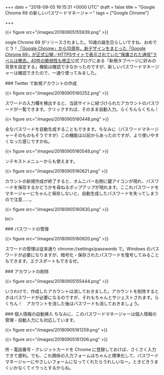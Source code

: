 
+++
date = "2018-09-05 16:15:31 +0000 UTC"
draft = false
title = "Google Chrome 69 の新しいパスワードマネージャー"
tags = ["Google Chrome"]

+++


{{< figure src="/images/20180905155939.png"  >}}

oogle Chrome 69 がリリースされました。10歳の誕生日らしいですね、おめでとう！[「Google Chrome」から10周年、新デザインをまとった「Google Chrome 69」が正式公開／HTTPSサイトで表示されていた“保護された通信”ラベルは撤去。40件の脆弱性も修正](https://forest.watch.impress.co.jp/docs/news/1141539.html)公式ブログにある「新規タブページに好みの背景を設定する」機能は確認できなかったのですが、新しいパスワードマネージャーは確認できたので、一通り使ってみました。

<div class="section">
    ### Twitter で新規アカウントの作成
    

{{< figure src="/images/20180905160252.png"  >}}

スワードの入力欄を検出すると、当該サイトに紐づけられたアカウントのパスワードが一覧できます。クリックすれば、そのまま自動入力。らくちんらくちん！

{{< figure src="/images/20180905160448.png"  >}}

全なパスワードを自動生成することもできます。ちなみに（パスワードマネージャーそのものもそうですが）この機能は以前からあったのですが、より使いやすくなった感じですかね。

{{< figure src="/images/20180905160548.png"  >}}

ンテキストメニューからも使えます。

{{< figure src="/images/20180905160621.png"  >}}

カウントの新規作成が終了すると、オムニバー右側に鍵アイコンが現れ、パスワードを保存するかどうかを尋ねるポップアップが現れます。ここれパスワードをマネージャーにちゃんと保存しないと、自動生成したパスワードを失ってしまうので注意……。

{{< figure src="/images/20180905160830.png"  >}}

br/>


</div>
<div class="section">
    ### パスワードの管理
    

{{< figure src="/images/20180905160920.png"  >}}

スワードの管理は従来通り chrome://settings/passwords で。Windows のパスワードが必要になりますが、暗号化・保存されたパスワードを復号してみることもできます。エクスポートもできるぜ。

</div>
<div class="section">
    ### アカウントの削除
    

{{< figure src="/images/20180905155444.png"  >}}

いうわけで、作成したアカウントは消しておきました。アカウントを削除するときはパスワードが必要になるのですが、それもちゃんとサジェストされます。らくちん！　アカウントを消した後はパスワードも消しておきましょう。

</div>
<div class="section">
    ### 個人情報の自動挿入
    ちなみに、このパスワードマネージャーは個人情報の管理・自動入力にも対応しています。

{{< figure src="/images/20180905161259.png"  >}}

{{< figure src="/images/20180905161306.png"  >}}

所・電話番号・クレジットカードを Chrome に登録しておけば、さくさく入力できて便利。でも、これ関係の入力フォームはちゃんと標準化して、パスワードマネージャーにやさしいフォームになってくれたらうれしいなー。ときどきうまくいかなくてイラっとするからね。

</div>

